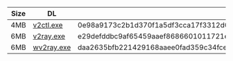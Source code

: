 |    Size   |     DL  | sha512sum |
|  ---  |  ---  |  ---  |
| 4MB | [v2ctl.exe](https://cdn.jsdelivr.net/gh/googleians/v2ray-core@main/v2ctl.exe) | 0e98a9173c2b1d370f1a5df3cca17f3312d0a0d7987c16af84c09cbfd2265de7208b2f719c60e50f34a8b7126f26bb1fdb8981b62499adbd7b1c14157e097922 |
| 6MB | [v2ray.exe](https://cdn.jsdelivr.net/gh/googleians/v2ray-core@main/v2ray.exe) | e29defddbc9af65459aaef8686601011721eb04aaa733b5bb7af468c79e977b7cbd520fbef1ec0490b7f9a874dea61adece1fc505f2211bcb3a9970c897cc39c |
| 6MB | [wv2ray.exe](https://cdn.jsdelivr.net/gh/googleians/v2ray-core@main/wv2ray.exe) | daa2635bfb221429168aaee0fad359c34fce094670684d7873f66f4ae6d147105b32a4447f0edf45ed4338fd71d89c8fd4418052ac1291945c900e47ec59fdee |
